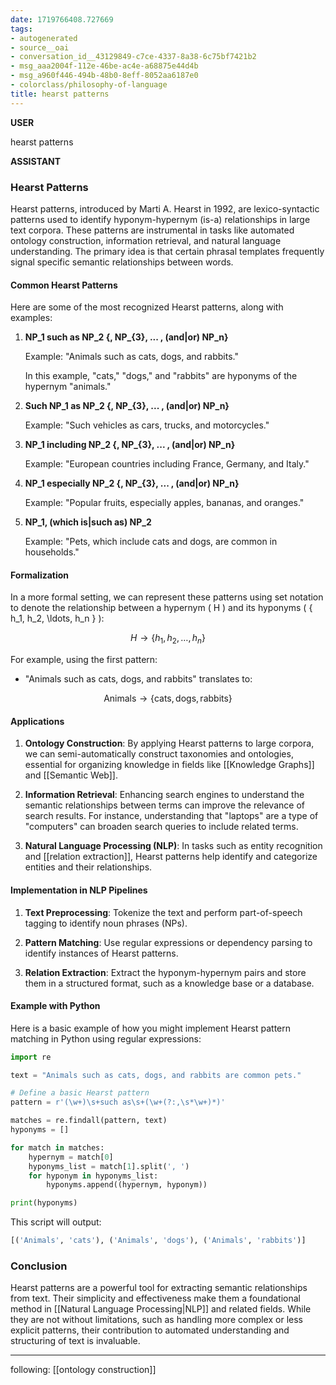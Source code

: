 ```yaml
---
date: 1719766408.727669
tags:
- autogenerated
- source__oai
- conversation_id__43129849-c7ce-4337-8a38-6c75bf7421b2
- msg_aaa2004f-112e-46be-ac4e-a68875e44d4b
- msg_a960f446-494b-48b0-8eff-8052aa6187e0
- colorclass/philosophy-of-language
title: hearst patterns
---
```


**USER**

hearst patterns


**ASSISTANT**

### Hearst Patterns

Hearst patterns, introduced by Marti A. Hearst in 1992, are lexico-syntactic patterns used to identify hyponym-hypernym (is-a) relationships in large text corpora. These patterns are instrumental in tasks like automated ontology construction, information retrieval, and natural language understanding. The primary idea is that certain phrasal templates frequently signal specific semantic relationships between words.

#### Common Hearst Patterns

Here are some of the most recognized Hearst patterns, along with examples:

1. **NP_1 such as NP_2 {, NP_{3}, ... , (and|or) NP_n}**

   Example: "Animals such as cats, dogs, and rabbits."
   
   In this example, "cats," "dogs," and "rabbits" are hyponyms of the hypernym "animals."

2. **Such NP_1 as NP_2 {, NP_{3}, ... , (and|or) NP_n}**

   Example: "Such vehicles as cars, trucks, and motorcycles."

3. **NP_1 including NP_2 {, NP_{3}, ... , (and|or) NP_n}**

   Example: "European countries including France, Germany, and Italy."

4. **NP_1 especially NP_2 {, NP_{3}, ... , (and|or) NP_n}**

   Example: "Popular fruits, especially apples, bananas, and oranges."

5. **NP_1, (which is|such as) NP_2**

   Example: "Pets, which include cats and dogs, are common in households."

#### Formalization

In a more formal setting, we can represent these patterns using set notation to denote the relationship between a hypernym \( H \) and its hyponyms \( \{ h_1, h_2, \ldots, h_n \} \):

$$
H \rightarrow \{ h_1, h_2, \ldots, h_n \}
$$

For example, using the first pattern:
- "Animals such as cats, dogs, and rabbits" translates to:

$$
\text{Animals} \rightarrow \{\text{cats}, \text{dogs}, \text{rabbits}\}
$$

#### Applications

1. **Ontology Construction**: By applying Hearst patterns to large corpora, we can semi-automatically construct taxonomies and ontologies, essential for organizing knowledge in fields like [[Knowledge Graphs]] and [[Semantic Web]].

2. **Information Retrieval**: Enhancing search engines to understand the semantic relationships between terms can improve the relevance of search results. For instance, understanding that "laptops" are a type of "computers" can broaden search queries to include related terms.

3. **Natural Language Processing (NLP)**: In tasks such as entity recognition and [[relation extraction]], Hearst patterns help identify and categorize entities and their relationships.

#### Implementation in NLP Pipelines

1. **Text Preprocessing**: Tokenize the text and perform part-of-speech tagging to identify noun phrases (NPs).

2. **Pattern Matching**: Use regular expressions or dependency parsing to identify instances of Hearst patterns.

3. **Relation Extraction**: Extract the hyponym-hypernym pairs and store them in a structured format, such as a knowledge base or a database.

#### Example with Python

Here is a basic example of how you might implement Hearst pattern matching in Python using regular expressions:

```python
import re

text = "Animals such as cats, dogs, and rabbits are common pets."

# Define a basic Hearst pattern
pattern = r'(\w+)\s+such as\s+(\w+(?:,\s*\w+)*)'

matches = re.findall(pattern, text)
hyponyms = []

for match in matches:
    hypernym = match[0]
    hyponyms_list = match[1].split(', ')
    for hyponym in hyponyms_list:
        hyponyms.append((hypernym, hyponym))

print(hyponyms)
```

This script will output:

```python
[('Animals', 'cats'), ('Animals', 'dogs'), ('Animals', 'rabbits')]
```

### Conclusion

Hearst patterns are a powerful tool for extracting semantic relationships from text. Their simplicity and effectiveness make them a foundational method in [[Natural Language Processing|NLP]] and related fields. While they are not without limitations, such as handling more complex or less explicit patterns, their contribution to automated understanding and structuring of text is invaluable.


---


following: [[ontology construction]]